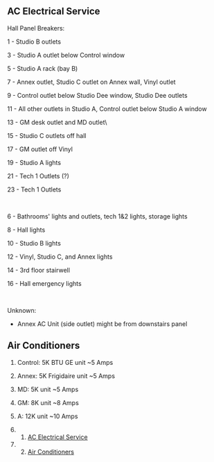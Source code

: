 AC Electrical Service 
---------------------

Hall Panel Breakers:

1 - Studio B outlets

3 - Studio A outlet below Control window

5 - Studio A rack (bay B)

7 - Annex outlet, Studio C outlet on Annex wall, Vinyl outlet

9 - Control outlet below Studio Dee window, Studio Dee outlets

11 - All other outlets in Studio A, Control outlet below Studio A window

13 - GM desk outlet and MD outlet\

15 - Studio C outlets off hall

17 - GM outlet off Vinyl

19 - Studio A lights

21 - Tech 1 Outlets (?)

23 - Tech 1 Outlets

 

6 - Bathrooms' lights and outlets, tech 1&2 lights, storage lights

8 - Hall lights

10 - Studio B lights

12 - Vinyl, Studio C, and Annex lights

14 - 3rd floor stairwell

16 - Hall emergency lights

 

Unknown:

-   Annex AC Unit (side outlet) might be from downstairs panel

Air Conditioners 
----------------

1.  Control: 5K BTU GE unit \~5 Amps
2.  Annex: 5K Frigidaire unit \~5 Amps
3.  MD: 5K unit \~5 Amps
4.  GM: 8K unit \~8 Amps
5.  A: 12K unit \~10 Amps

1.  1. [AC Electrical Service](#AC_Electrical_Service)
2.  2. [Air Conditioners](#Air_Conditioners)

